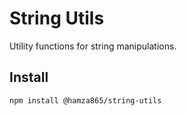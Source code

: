 # String Utils

Utility functions for string manipulations.

## Install
```bash
npm install @hamza865/string-utils
